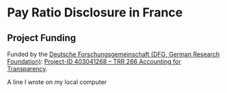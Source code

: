 # Pay Ratio Disclosure in France

## Project Funding

Funded by the [Deutsche Forschungsgemeinschaft (DFG, German Research Foundation)][dfg]: [Project-ID 403041268 – TRR 266 Accounting for Transparency][trr_266].

[trr_266]: https://www.accounting-for-transparency.de
[dfg]: https://www.dfg.de
[c02]: https://www.accounting-for-transparency.de/project/open-science-data-center/
A line I wrote on my local computer  
